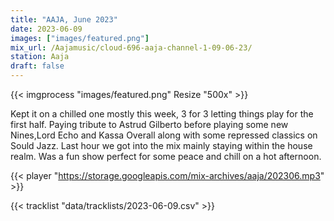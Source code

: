 ```yaml
---
title: "AAJA, June 2023"
date: 2023-06-09
images: ["images/featured.png"]
mix_url: /Aajamusic/cloud-696-aaja-channel-1-09-06-23/
station: Aaja
draft: false
---
```


{{< imgprocess "images/featured.png" Resize "500x" >}}

Kept it on a chilled one mostly this week, 3 for 3 letting things play for the first half. Paying tribute to Astrud Gilberto before playing some new Nines,Lord Echo and Kassa Overall along with 
some repressed classics on Sould Jazz. Last hour we got into the mix mainly staying within the house realm. Was a fun show perfect for some peace and chill on a hot afternoon.

{{< player "https://storage.googleapis.com/mix-archives/aaja/202306.mp3" >}}
 
{{< tracklist "data/tracklists/2023-06-09.csv" >}}
